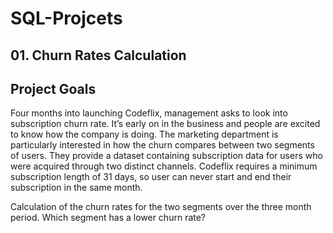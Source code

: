 # SQL-Projcets
## 01. Churn Rates Calculation
## Project Goals
Four months into launching Codeflix, management asks to look into subscription churn rate. It’s early on in the business and people are excited to know how the company is doing. The marketing department is particularly interested in how the churn compares between two segments of users. They provide a dataset containing subscription data for users who were acquired through two distinct channels. Codeflix requires a minimum subscription length of 31 days, so user can never start and end their subscription in the same month.

Calculation of the churn rates for the two segments over the three month period. Which segment has a lower churn rate?
